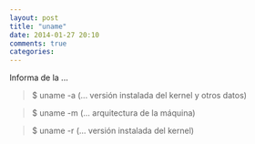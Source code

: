 ```yaml
---
layout: post
title: "uname"
date: 2014-01-27 20:10
comments: true
categories: 
---
```

Informa de la ... 

>$ uname -a (... versión instalada del kernel y otros datos) 

>$ uname -m (... arquitectura de la máquina)

>$ uname -r (... versión instalada del kernel)

